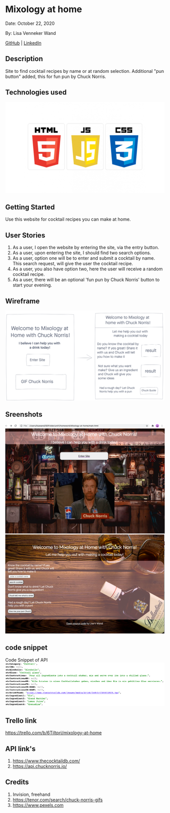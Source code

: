 # Mixology at home

Date: October 22, 2020

By: Lisa Venneker Wand

[GitHub](https://github.com/LisaKVW) |
[LinkedIn](https://www.linkedin.com/in/lisa-venneker-wand-8413ab25/)

## Description
Site to find cocktail recipes by name or at random selection. 
Additional "pun button" added, this for fun pun by Chuck Norris.

## Technologies used
![logos](./img/logo.jpg)

## Getting Started
Use this website for cocktail recipes you can make at home. 


## User Stories
1. As a user, I open the website by entering the site, via the entry button.
2. As a user, upon entering the site, I should find two search options.
3. As a user, option one will be to enter and submit a cocktail by name. This search request, will give the user the cocktail recipe.
4. As a user, you also have option two, here the user will receive a random cocktail recipe.
5. As a user, there will be an optional 'fun pun by Chuck Norris' button to start your evening.

## Wireframe
![wireframe](./img/wireframe.png)

## Sreenshots
![screenshot1](./img/main.png)
![screenshot2](./img/index.png)

## code snippet
Code Snippet of API
![code snippet](./img/cocktailDB.png)


## Trello link
https://trello.com/b/6Tiltpri/mixology-at-home

## API link's
1. https://www.thecocktaildb.com/
2. https://api.chucknorris.io/ 

## Credits
1. Invision, freehand
2. https://tenor.com/search/chuck-norris-gifs
3. https://www.pexels.com
